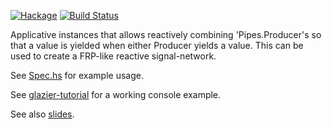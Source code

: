 [![Hackage](https://img.shields.io/hackage/v/pipes-fluid.svg)](https://hackage.haskell.org/package/pipes-fluid)
[![Build Status](https://secure.travis-ci.org/louispan/pipes-fluid.png?branch=master)](http://travis-ci.org/louispan/pipes-fluid)

Applicative instances that allows reactively combining 'Pipes.Producer's so that a value is yielded when either Producer yields a value. This can be used to create a FRP-like reactive signal-network.

See [Spec.hs](https://github.com/louispan/pipes-fluid/blob/master/test/Spec.hs) for example usage.

See [glazier-tutorial](https://github.com/louispan/glazier-tutorial/blob/20c6dac73e16ab8ba65a0157f49c8ff2a0b75d03/src/Glazier/Tutorial/Console.hs#L432) for a working console example.

See also [slides](http://www.slideshare.net/LouisPan3/composable-widgets-with-reactive-pipes).